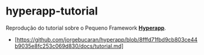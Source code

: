 # hyperapp-tutorial

Reprodução do tutorial sobre o Pequeno Framework **[Hyperapp](https://github.com/jorgebucaran/hyperapp)**.

- [https://github.com/jorgebucaran/hyperapp/blob/8fffd71fbd9cb803ce44b9035e8fc253c069d830/docs/tutorial.md]
